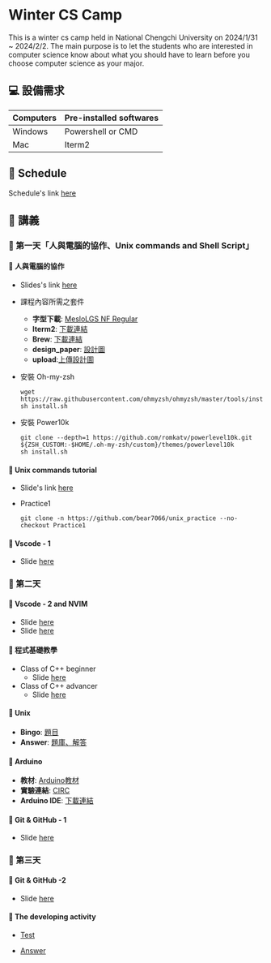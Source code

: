 # Winter CS Camp

This is a winter cs camp held in National Chengchi University on 2024/1/31 ~ 2024/2/2. The main purpose is to let the students who are interested in computer science know about what you should have to learn before you choose computer science as your major.

## 💻 設備需求

| Computers | Pre-installed softwares |
| --------- | ----------------------- |
| Windows   | Powershell or CMD       |
| Mac       | Iterm2                  |

## 📣 Schedule

Schedule's link [here](https://docs.google.com/document/d/11QHqGS9etAwiPgg4OhzGZhMZ6HjQMVGupI8I3ZCp3ac/edit)

## 📘 講義

### 📅 第一天「人與電腦的協作、Unix commands and Shell Script」

#### 📎 人與電腦的協作

- Slides's link [here](https://docs.google.com/presentation/d/1mMqcRotUqBH4X1Jyjz_BD4xcPibSxdonCQ933J3eQd8/edit#slide=id.p)

- 課程內容所需之套件

  - **字型下載**: [MesloLGS NF Regular](https://www.google.com/url?q=https://github.com/romkatv/powerlevel10k-media/raw/master/MesloLGS%2520NF%2520Regular.ttf&sa=D&source=editors&ust=1704195459976407&usg=AOvVaw1ZqnwQ0ZB2yCDr8pLKZ51D)
  - **Iterm2**: [下載連結](https://iterm2.com)
  - **Brew**: [下載連結](https://brew.sh)
  - **design_paper**: [設計圖](https://docs.google.com/presentation/d/1J00pZKbBaOKDHzkV1Po2_8TR-UH2g9LGiZ8Ypbvfn7o/edit#slide=id.p)
  - **upload**:[上傳設計圖](https://docs.google.com/presentation/d/19UVVNFsg4vdvqkoa3aU9ZaJx5RfCF5RlEOnXATT9eso/edit#slide=id.p)
- 安裝 Oh-my-zsh

  ```shell
  wget https://raw.githubusercontent.com/ohmyzsh/ohmyzsh/master/tools/install.sh
  sh install.sh
  ```

- 安裝 Power10k

  ```shell
  git clone --depth=1 https://github.com/romkatv/powerlevel10k.git ${ZSH_CUSTOM:-$HOME/.oh-my-zsh/custom}/themes/powerlevel10k
  sh install.sh
  ```

#### 📎 Unix commands tutorial

- Slide's link [here](https://www.canva.com/design/DAF7PqK4W1U/CqISUGn-D7JJNauk1v2lQA/view?utm_content=DAF7PqK4W1U&utm_campaign=designshare&utm_medium=link&utm_source=editor)
- Practice1

  ```shell
  git clone -n https://github.com/bear7066/unix_practice --no-checkout Practice1
  ```

#### 📎 Vscode - 1

- Slide [here](https://docs.google.com/presentation/d/1iSpYdzzZ-hl0GxLNo_U3k-Bx-ZFQynHTT3E1D7jZh2Y/edit?usp=sharing)

### 📅 第二天

#### 📎 Vscode - 2 and NVIM

- Slide [here](https://docs.google.com/presentation/d/1iSpYdzzZ-hl0GxLNo_U3k-Bx-ZFQynHTT3E1D7jZh2Y/edit?usp=sharing)
- Slide [here](https://docs.google.com/presentation/d/1xMphq9y7CBEhoEdZldoZYM4rqefK0IjYmwH_tjGol7I/edit?usp=sharing)

#### 📎 程式基礎教學

- Class of C++ beginner
  - Slide [here](https://docs.google.com/presentation/d/1Gsacjz0jBTtGtYkE2geQMWR2OqwW1TD9FZf3boeXvIU/edit?usp=sharing)
- Class of C++ advancer
  - Slide [here](https://docs.google.com/presentation/d/1T3sX-2wM_9wf5vsotUIlcCwE8o_RVlafrXun2KAesbE/edit?usp=sharing)

#### 📎 Unix

- **Bingo**: [題目](https://docs.google.com/presentation/d/11X-BsQINUYfC2JZ9qbCoBqz-KW36t8xTEylN-FRYuOo/edit#slide=id.g266f4431181_1_81)
- **Answer**: [題庫、解答](https://docs.google.com/document/d/1sMZEBn2Qg8LISZ5MUuiZdWSQnQkc5WfAIBsZFw_o4As/edit)

#### 📎 Arduino

- **教材**: [Arduino教材](https://docs.google.com/presentation/d/1r2SouD4yRVY8rZK-MRKEkypic7BFXzOjfjk8wlVeoig/edit?usp=sharing)
- **實驗連結**: [CIRC](https://learn.adafruit.com/experimenters-guide-for-metro/intro)
- **Arduino IDE**: [下載連結](https://www.arduino.cc/en/software)

#### 📎 Git & GitHub - 1

- Slide [here](https://docs.google.com/presentation/d/1onmmWZ8eNbfN1vRiuVRvFV95hl3bdJbnCdQ66WEKPL4/edit?usp=sharing)

### 📅 第三天

#### 📎 Git & GitHub -2

- Slide [here](https://docs.google.com/presentation/d/1onmmWZ8eNbfN1vRiuVRvFV95hl3bdJbnCdQ66WEKPL4/edit?usp=sharing)

#### 📎 The developing activity

- [Test](https://github.com/jingxiang0405/TMS_UNO/tree/main)

- [Answer](https://github.com/jingxiang0405/UNO/blob/master/uno_server.cpp)
